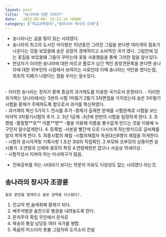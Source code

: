 ```yaml
---
layout: post
title:  "송나라에 대한 이야기"
date:   2025-05-09- 13:11:14 +0900
category: ["학교과목정리","동아시아 역사의 이해"]
---
```


- 송나라나는 글을 많이 읽는 시대였다.
- 송나라의 최고의 도시인 카이펑은 10년동안 그려진 그림을 본다면 여러개의 점포가 나온다는 것을 보았을떄 송은 굉장히 경제적이고 소비적인 국가 였다. 그림안에 있는 꽃짐을 보았을떄 그들이 꾸미는데 꽃을 사용했음을 통해 그러한 점을 알수있다.
- 한남자가 이러한 송나라에 대한 마르코 폴로가 남긴 책인 동방견문록을 본다면 송나라에 대한 외부인의 시점에서 보여지는 사료인데 이때 송나라는 석탄을 썼다는점, 최초의 지폐가 나왔다는 점을 우리는 알수있다.
<br>
- 이러한 송나라는 정치가 황제 중심의 과거제도를 이용한 국가로서 운영되다.
- 이러한 과거제는 당나라에서는 3번의 시험 1차필기 2필기 3차면접을 가지었는데 송은 3차필기시험을 황제가 주체하도록 함으로서 과거를 혁신하였다.
<br>
- 과거제의 혁신 5가지
    1. 전시를 추가
    -황제가 출제한 문제를 시험문제로 시험을 보는 마지막 3차필기시험의 추가.
    2. 3년 1공제
    -3년에 한번의 시험을 일정하게 한다.
    3. 호명법
    -풀칠할**호** 이름**명**
    -풀을 이용해 이름을 볼수없게 만드는 것을 이용해 누구인지 알수없게한다.
    4. 등록법
    -사본을 빨간색 으로 다시쓰게 하는방식으로 글씨체를 알지 목하게 한다.
    5. 최종시험의 채점
    -시험의채점자 독권대신8명이 채점을 하게한다.
<br>
- 시험의 응시자격및 기록사항
    1.조산 3대의 직업확인.
    2.부모와 조부모의 상중이면 응시불가.
    3.연령과 신체와 용모의 특징
    4.연령제한은 없으나 사실상 15세이상.
<br>
- 시험작성시 지켜야 하는 미사여구가 많음.

- 진짜공부를 하는 시대라기 보다는 학문의 자유도 다양성도 없는 시대였다 라는것.

송나라의 창시자 조광륜  
-
    칼로 혼란을 잠재우고 술로 권력을 다스렸다!.

1. 진교의 변,술에취해 황제가 되다.
2. 배주석병권 술잔으로 병권을 내려놓도록 한다.
3. 문치주의 확립 무인에서 문치로
4. 북송의 통일 남당등 여러 국가를 병합.
5. 죽음의 미스터리 촛불 그림자와 도끼소리 전설




